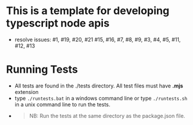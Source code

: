 # This is a template for developing typescript node apis
* resolve issues: #1, #19, #20, #21 #15, #16, #7, #8, #9, #3, #4, #5, #11, #12, #13
# Running Tests
- All tests are found in the ./tests directory. All test files must have **.mjs** extension
- type `./runtests.bat` in a windows command line or type `./runtests.sh` in a unix command line to run the tests.
- > NB: Run the tests at the same directory as the package.json file.